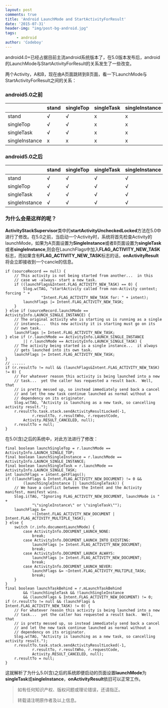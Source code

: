 ```yaml
---
layout: post
comments: true
title: 'Android LaunchMode and StartActivityForResult'
date: '2015-07-31'
header-img: "img/post-bg-android.jpg"
tags:
     - android
author: 'Codeboy'
---
```


android4.0+已经占据目前主流android系统版本了，在5.0版本发布后，android的LaunchMode与StartActivityForResult的关系发生了一些改变。

两个Activity，A和B，现在由A页面跳转到B页面，看一下LaunchMode与StartActivityForResult之间的关系：

### android5.0之前

|          | stand | singleTop | singleTask | singleInstance |
| -------- | ----- | --------- | ---------- | -------------- |
| stand |√|√|x|x|
| singleTop |√|√|x|x|
| singleTask |√|√|x|x|
| singleInstance |x|x|x|x|

### android5.0之后

|          | stand | singleTop | singleTask | singleInstance |
| -------- | ----- | --------- | ---------- | -------------- |
| stand |√|√|√|√|
| singleTop |√|√|√|√|
| singleTask |√|√|√|√|
| singleInstance |√|√|√|√|


### **为什么会是这样的呢？**

**ActivityStackSupervisor**类中的**startActivityUncheckedLocked**方法在5.0中进行了修改。在5.0之前，当启动一个Activity时，系统将首先检查Activity的launchMode，如果为A页面设置为**SingleInstance**或者B页面设置为**singleTask**或者**singleInstance**,则会在LaunchFlags中加入**FLAG_ACTIVITY_NEW_TASK**标志，而如果含有**FLAG_ACTIVITY_NEW_TASK**标志的话，**onActivityResult**将会立即接收到一个cancle的信息。

	if (sourceRecord == null) {
	    // This activity is not being started from another...  in this
	    // case we -always- start a new task.
	    if ((launchFlags&Intent.FLAG_ACTIVITY_NEW_TASK) == 0) {
	        Slog.w(TAG, "startActivity called from non-Activity context; forcing " +
	                "Intent.FLAG_ACTIVITY_NEW_TASK for: " + intent);
	        launchFlags |= Intent.FLAG_ACTIVITY_NEW_TASK;
	    }
	} else if (sourceRecord.launchMode == ActivityInfo.LAUNCH_SINGLE_INSTANCE) {
	    // The original activity who is starting us is running as a single
	    // instance...  this new activity it is starting must go on its
	    // own task.
	    launchFlags |= Intent.FLAG_ACTIVITY_NEW_TASK;
	} else if (r.launchMode == ActivityInfo.LAUNCH_SINGLE_INSTANCE
	        || r.launchMode == ActivityInfo.LAUNCH_SINGLE_TASK) {
	    // The activity being started is a single instance...  it always
	    // gets launched into its own task.
	    launchFlags |= Intent.FLAG_ACTIVITY_NEW_TASK;
	}
	// ......
	if (r.resultTo != null && (launchFlags&Intent.FLAG_ACTIVITY_NEW_TASK) != 0) {
	    // For whatever reason this activity is being launched into a new
	    // task...  yet the caller has requested a result back.  Well, that
	    // is pretty messed up, so instead immediately send back a cancel
	    // and let the new task continue launched as normal without a
	    // dependency on its originator.
	    Slog.w(TAG, "Activity is launching as a new task, so cancelling activity result.");
	    r.resultTo.task.stack.sendActivityResultLocked(-1,
	            r.resultTo, r.resultWho, r.requestCode,
	        Activity.RESULT_CANCELED, null);
	    r.resultTo = null;
	}

在5.0(含)之后的系统中，对此方法进行了修改：


	final boolean launchSingleTop = r.launchMode == ActivityInfo.LAUNCH_SINGLE_TOP;
	final boolean launchSingleInstance = r.launchMode == ActivityInfo.LAUNCH_SINGLE_INSTANCE;
	final boolean launchSingleTask = r.launchMode == ActivityInfo.LAUNCH_SINGLE_TASK;
	int launchFlags = intent.getFlags();
	if ((launchFlags & Intent.FLAG_ACTIVITY_NEW_DOCUMENT) != 0 &&
	        (launchSingleInstance || launchSingleTask)) {
	    // We have a conflict between the Intent and the Activity manifest, manifest wins.
	    Slog.i(TAG, "Ignoring FLAG_ACTIVITY_NEW_DOCUMENT, launchMode is " +
	            "\"singleInstance\" or \"singleTask\"");
	    launchFlags &=
	            ~(Intent.FLAG_ACTIVITY_NEW_DOCUMENT | Intent.FLAG_ACTIVITY_MULTIPLE_TASK);
	} else {
	    switch (r.info.documentLaunchMode) {
	        case ActivityInfo.DOCUMENT_LAUNCH_NONE:
	            break;
	        case ActivityInfo.DOCUMENT_LAUNCH_INTO_EXISTING:
	            launchFlags |= Intent.FLAG_ACTIVITY_NEW_DOCUMENT;
	            break;
	        case ActivityInfo.DOCUMENT_LAUNCH_ALWAYS:
	            launchFlags |= Intent.FLAG_ACTIVITY_NEW_DOCUMENT;
	            break;
	        case ActivityInfo.DOCUMENT_LAUNCH_NEVER:
	            launchFlags &= ~Intent.FLAG_ACTIVITY_MULTIPLE_TASK;
	            break;
	    }
	}
	final boolean launchTaskBehind = r.mLaunchTaskBehind
	        && !launchSingleTask && !launchSingleInstance
	        && (launchFlags & Intent.FLAG_ACTIVITY_NEW_DOCUMENT) != 0;
	if (r.resultTo != null && (launchFlags & Intent.FLAG_ACTIVITY_NEW_TASK) != 0) {
	    // For whatever reason this activity is being launched into a new
	    // task...  yet the caller has requested a result back.  Well, that
	    // is pretty messed up, so instead immediately send back a cancel
	    // and let the new task continue launched as normal without a
	    // dependency on its originator.
	    Slog.w(TAG, "Activity is launching as a new task, so cancelling activity result.");
	    r.resultTo.task.stack.sendActivityResultLocked(-1,
	            r.resultTo, r.resultWho, r.requestCode,
	            Activity.RESULT_CANCELED, null);
	    r.resultTo = null;
	}

这就解析了为什么5.0(含)之后的系统即便启动的页面设置**launchMode**为**singleTask**或**singleInstance**，**onActivityResult**依旧可以正常工作。 


> 如有任何知识产权、版权问题或理论错误，还请指正。
>
> 转载请注明原作者及以上信息。
